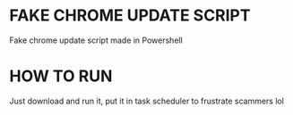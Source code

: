 # FAKE CHROME UPDATE SCRIPT
Fake chrome update script made in Powershell

# HOW TO RUN
Just download and run it, put it in task scheduler to frustrate scammers lol
